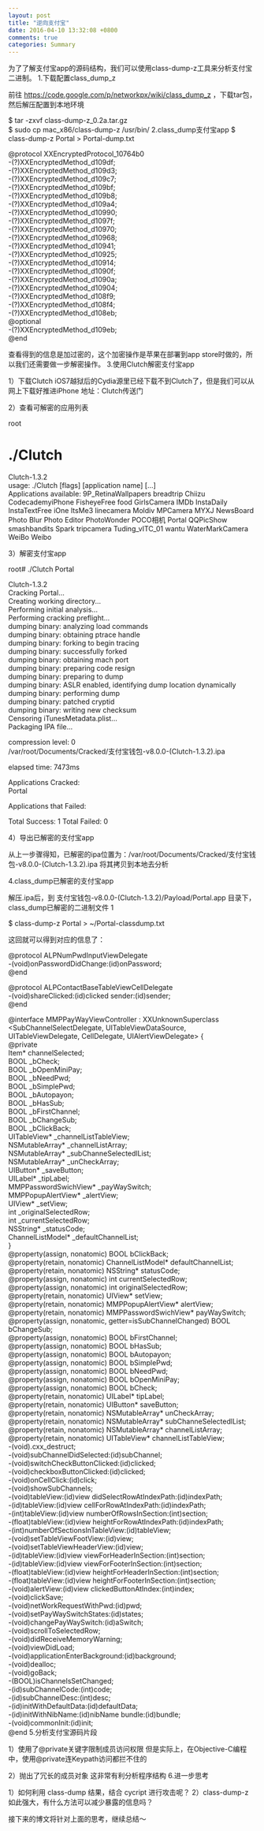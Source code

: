 ```yaml
---
layout: post
title: "逆向支付宝"
date: 2016-04-10 13:32:08 +0800
comments: true
categories: Summary
---
```



为了了解支付宝app的源码结构，我们可以使用class-dump-z工具来分析支付宝二进制。
1.下载配置class_dump_z

前往 https://code.google.com/p/networkpx/wiki/class_dump_z ，下载tar包，然后解压配置到本地环境 
	
$ tar -zxvf class-dump-z_0.2a.tar.gz  
$ sudo cp mac_x86/class-dump-z /usr/bin/
2.class_dump支付宝app 
$ class-dump-z Portal > Portal-dump.txt  
 




<!--more-->




@protocol XXEncryptedProtocol_10764b0  
-(?)XXEncryptedMethod_d109df;  
-(?)XXEncryptedMethod_d109d3;  
-(?)XXEncryptedMethod_d109c7;  
-(?)XXEncryptedMethod_d109bf;  
-(?)XXEncryptedMethod_d109b8;  
-(?)XXEncryptedMethod_d109a4;  
-(?)XXEncryptedMethod_d10990;  
-(?)XXEncryptedMethod_d1097f;  
-(?)XXEncryptedMethod_d10970;  
-(?)XXEncryptedMethod_d10968;  
-(?)XXEncryptedMethod_d10941;  
-(?)XXEncryptedMethod_d10925;  
-(?)XXEncryptedMethod_d10914;  
-(?)XXEncryptedMethod_d1090f;  
-(?)XXEncryptedMethod_d1090a;  
-(?)XXEncryptedMethod_d10904;  
-(?)XXEncryptedMethod_d108f9;  
-(?)XXEncryptedMethod_d108f4;  
-(?)XXEncryptedMethod_d108eb;  
@optional  
-(?)XXEncryptedMethod_d109eb;  
@end

查看得到的信息是加过密的，这个加密操作是苹果在部署到app store时做的，所以我们还需要做一步解密操作。
3.使用Clutch解密支付宝app

1）下载Clutch
iOS7越狱后的Cydia源里已经下载不到Clutch了，但是我们可以从网上下载好推进iPhone
地址：Clutch传送门

2）查看可解密的应用列表 
	
root
# ./Clutch   
 
Clutch-1.3.2  
usage: ./Clutch [flags] [application name] [...]  
Applications available: 9P_RetinaWallpapers breadtrip Chiizu CodecademyiPhone FisheyeFree food GirlsCamera IMDb InstaDaily InstaTextFree iOne ItsMe3 linecamera Moldiv MPCamera MYXJ NewsBoard Photo Blur Photo Editor PhotoWonder POCO相机 Portal QQPicShow smashbandits Spark tripcamera Tuding_vITC_01 wantu WaterMarkCamera WeiBo Weibo

3）解密支付宝app 
	
root# ./Clutch Portal  
 
Clutch-1.3.2  
Cracking Portal...  
Creating working directory...  
Performing initial analysis...  
Performing cracking preflight...  
dumping binary: analyzing load commands  
dumping binary: obtaining ptrace handle  
dumping binary: forking to begin tracing  
dumping binary: successfully forked  
dumping binary: obtaining mach port  
dumping binary: preparing code resign  
dumping binary: preparing to dump  
dumping binary: ASLR enabled, identifying dump location dynamically  
dumping binary: performing dump  
dumping binary: patched cryptid  
dumping binary: writing new checksum  
Censoring iTunesMetadata.plist...  
Packaging IPA file...  
 
compression level: 0  
    /var/root/Documents/Cracked/支付宝钱包-v8.0.0-(Clutch-1.3.2).ipa  
 
elapsed time: 7473ms  
 
Applications Cracked:   
Portal  
 
Applications that Failed:  
 
Total Success: 1 Total Failed: 0

4）导出已解密的支付宝app

从上一步骤得知，已解密的ipa位置为：/var/root/Documents/Cracked/支付宝钱包-v8.0.0-(Clutch-1.3.2).ipa
将其拷贝到本地去分析

4.class_dump已解密的支付宝app

解压.ipa后，到 支付宝钱包-v8.0.0-(Clutch-1.3.2)/Payload/Portal.app 目录下，class_dump已解密的二进制文件
1
	
$ class-dump-z Portal > ~/Portal-classdump.txt

这回就可以得到对应的信息了： 
	
@protocol ALPNumPwdInputViewDelegate <NSObject>  
-(void)onPasswordDidChange:(id)onPassword;  
@end  
 
@protocol ALPContactBaseTableViewCellDelegate <NSObject>  
-(void)shareClicked:(id)clicked sender:(id)sender;  
@end  
 
@interface MMPPayWayViewController : XXUnknownSuperclass <SubChannelSelectDelegate, UITableViewDataSource, UITableViewDelegate, CellDelegate, UIAlertViewDelegate> {  
@private  
    Item* channelSelected;  
    BOOL _bCheck;  
    BOOL _bOpenMiniPay;  
    BOOL _bNeedPwd;  
    BOOL _bSimplePwd;  
    BOOL _bAutopayon;  
    BOOL _bHasSub;  
    BOOL _bFirstChannel;  
    BOOL _bChangeSub;  
    BOOL _bClickBack;  
    UITableView* _channelListTableView;  
    NSMutableArray* _channelListArray;  
    NSMutableArray* _subChanneSelectedlList;  
    NSMutableArray* _unCheckArray;  
    UIButton* _saveButton;  
    UILabel* _tipLabel;  
    MMPPasswordSwichView* _payWaySwitch;  
    MMPPopupAlertView* _alertView;  
    UIView* _setView;  
    int _originalSelectedRow;  
    int _currentSelectedRow;  
    NSString* _statusCode;  
    ChannelListModel* _defaultChannelList;  
}  
@property(assign, nonatomic) BOOL bClickBack;  
@property(retain, nonatomic) ChannelListModel* defaultChannelList;  
@property(retain, nonatomic) NSString* statusCode;  
@property(assign, nonatomic) int currentSelectedRow;  
@property(assign, nonatomic) int originalSelectedRow;  
@property(retain, nonatomic) UIView* setView;  
@property(retain, nonatomic) MMPPopupAlertView* alertView;  
@property(retain, nonatomic) MMPPasswordSwichView* payWaySwitch;  
@property(assign, nonatomic, getter=isSubChannelChanged) BOOL bChangeSub;  
@property(assign, nonatomic) BOOL bFirstChannel;  
@property(assign, nonatomic) BOOL bHasSub;  
@property(assign, nonatomic) BOOL bAutopayon;  
@property(assign, nonatomic) BOOL bSimplePwd;  
@property(assign, nonatomic) BOOL bNeedPwd;  
@property(assign, nonatomic) BOOL bOpenMiniPay;  
@property(assign, nonatomic) BOOL bCheck;  
@property(retain, nonatomic) UILabel* tipLabel;  
@property(retain, nonatomic) UIButton* saveButton;  
@property(retain, nonatomic) NSMutableArray* unCheckArray;  
@property(retain, nonatomic) NSMutableArray* subChanneSelectedlList;  
@property(retain, nonatomic) NSMutableArray* channelListArray;  
@property(retain, nonatomic) UITableView* channelListTableView;  
-(void).cxx_destruct;  
-(void)subChannelDidSelected:(id)subChannel;  
-(void)switchCheckButtonClicked:(id)clicked;  
-(void)checkboxButtonClicked:(id)clicked;  
-(void)onCellClick:(id)click;  
-(void)showSubChannels;  
-(void)tableView:(id)view didSelectRowAtIndexPath:(id)indexPath;  
-(id)tableView:(id)view cellForRowAtIndexPath:(id)indexPath;  
-(int)tableView:(id)view numberOfRowsInSection:(int)section;  
-(float)tableView:(id)view heightForRowAtIndexPath:(id)indexPath;  
-(int)numberOfSectionsInTableView:(id)tableView;  
-(void)setTableViewFootView:(id)view;  
-(void)setTableViewHeaderView:(id)view;  
-(id)tableView:(id)view viewForHeaderInSection:(int)section;  
-(id)tableView:(id)view viewForFooterInSection:(int)section;  
-(float)tableView:(id)view heightForHeaderInSection:(int)section;  
-(float)tableView:(id)view heightForFooterInSection:(int)section;  
-(void)alertView:(id)view clickedButtonAtIndex:(int)index;  
-(void)clickSave;  
-(void)netWorkRequestWithPwd:(id)pwd;  
-(void)setPayWaySwitchStates:(id)states;  
-(void)changePayWaySwitch:(id)aSwitch;  
-(void)scrollToSelectedRow;  
-(void)didReceiveMemoryWarning;  
-(void)viewDidLoad;  
-(void)applicationEnterBackground:(id)background;  
-(void)dealloc;  
-(void)goBack;  
-(BOOL)isChannelsSetChanged;  
-(id)subChannelCode:(int)code;  
-(id)subChannelDesc:(int)desc;  
-(id)initWithDefaultData:(id)defaultData;  
-(id)initWithNibName:(id)nibName bundle:(id)bundle;  
-(void)commonInit:(id)init;  
@end
5.分析支付宝源码片段

1）使用了@private关键字限制成员访问权限
但是实际上，在Objective-C编程中，使用@private连Keypath访问都拦不住的

2）抛出了冗长的成员对象
这非常有利分析程序结构
6.进一步思考

1）如何利用 class-dump 结果，结合 cycript 进行攻击呢？
2）class-dump-z 如此强大，有什么方法可以减少暴露的信息吗？

接下来的博文将针对上面的思考，继续总结～